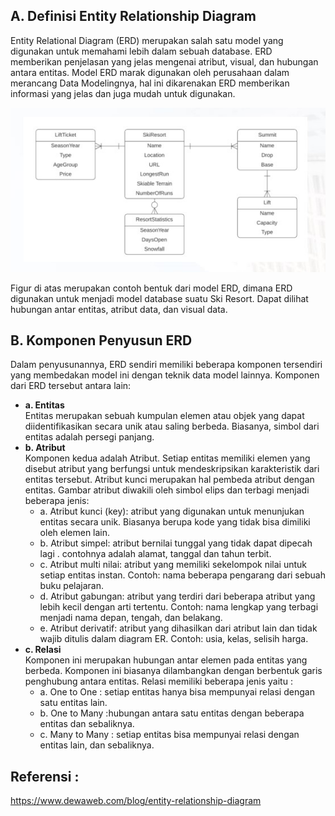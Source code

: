 ## A. Definisi Entity Relationship Diagram
   Entity Relational Diagram (ERD) merupakan salah satu model yang 
digunakan untuk memahami lebih dalam sebuah database. ERD memberikan 
penjelasan yang jelas mengenai atribut, visual, dan hubungan antara entitas. 
Model ERD marak digunakan oleh perusahaan dalam merancang Data 
Modelingnya, hal ini dikarenakan ERD memberikan informasi yang jelas dan juga 
mudah untuk digunakan.

<img src ="https://github.com/rizko-d/BTPN-Syariah-Data-Engginer-Virtual-Internship-Program/blob/main/minggu-ke-2/Entity%20Relationship%20Diagram/ase.jpg">

Figur di atas merupakan contoh bentuk dari model ERD, dimana ERD 
digunakan untuk menjadi model database suatu Ski Resort. Dapat dilihat 
hubungan antar entitas, atribut data, dan visual data.

## B. Komponen Penyusun ERD
Dalam penyusunannya, ERD sendiri memiliki beberapa komponen 
tersendiri yang membedakan model ini dengan teknik data model lainnya. 
Komponen dari ERD tersebut antara lain:
* **a. Entitas** <br>
Entitas merupakan sebuah kumpulan elemen atau objek yang 
dapat diidentifikasikan secara unik atau saling berbeda. Biasanya, 
simbol dari entitas adalah persegi panjang.
* **b. Atribut** <br>
Komponen kedua adalah Atribut. Setiap entitas memiliki elemen 
yang disebut atribut yang berfungsi untuk mendeskripsikan karakteristik 
dari entitas tersebut. Atribut kunci merupakan hal pembeda atribut 
dengan entitas. Gambar atribut diwakili oleh simbol elips dan terbagi 
menjadi beberapa jenis:
   * a. Atribut kunci (key): atribut yang digunakan untuk menunjukan 
   entitas secara unik. Biasanya berupa kode yang tidak bisa dimiliki 
   oleh elemen lain.
   * b. Atribut simpel: atribut bernilai tunggal yang tidak dapat dipecah 
   lagi . contohnya adalah alamat, tanggal dan tahun terbit.
   * c. Atribut multi nilai: atribut yang memiliki sekelompok nilai untuk 
   setiap entitas instan. Contoh: nama beberapa pengarang dari 
   sebuah buku pelajaran.
   * d. Atribut gabungan: atribut yang terdiri dari beberapa atribut yang 
   lebih kecil dengan arti tertentu. Contoh: nama lengkap yang 
   terbagi menjadi nama depan, tengah, dan belakang.
   * e. Atribut derivatif: atribut yang dihasilkan dari atribut lain dan 
   tidak wajib ditulis dalam diagram ER. Contoh: usia, kelas, selisih 
   harga.
* **c. Relasi** <br>
Komponen ini merupakan hubungan antar elemen pada entitas 
yang berbeda. Komponen ini biasanya dilambangkan dengan berbentuk 
garis penghubung antara entitas. Relasi memiliki beberapa jenis yaitu : 
   * a. One to One : setiap entitas hanya bisa mempunyai relasi dengan 
       satu entitas lain. 
   * b. One to Many :hubungan antara satu entitas dengan beberapa 
       entitas dan sebaliknya. 
   * c. Many to Many : setiap entitas bisa mempunyai relasi dengan 
      entitas lain, dan sebaliknya.
      
## Referensi :
https://www.dewaweb.com/blog/entity-relationship-diagram
